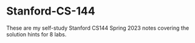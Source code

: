 # Stanford-CS-144
These are my self-study Stanford CS144 Spring 2023 notes covering the solution hints for 8 labs.
